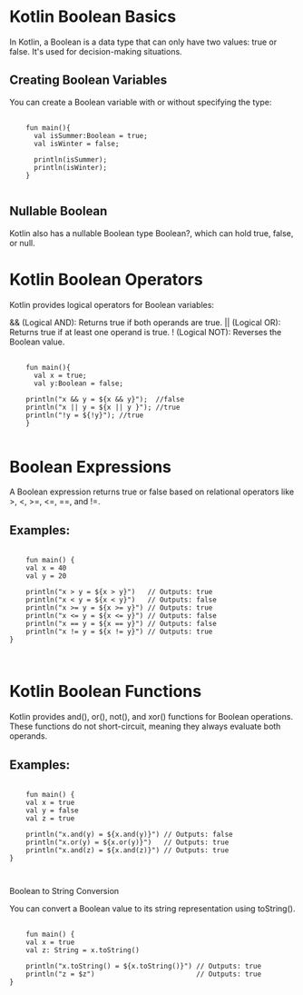 # Kotlin Boolean Basics

In Kotlin, a Boolean is a data type that can only have two values: true or false. It's used for decision-making situations.

## Creating Boolean Variables

You can create a Boolean variable with or without specifying the type:

<pre>
  <code>
    fun main(){
      val isSummer:Boolean = true;
      val isWinter = false;

      println(isSummer);
      println(isWinter);
    }
  </code>
</pre>

## Nullable Boolean

Kotlin also has a nullable Boolean type Boolean?, which can hold true, false, or null.

# Kotlin Boolean Operators

Kotlin provides logical operators for Boolean variables:

&& (Logical AND): Returns true if both operands are true.
|| (Logical OR): Returns true if at least one operand is true.
! (Logical NOT): Reverses the Boolean value.

<pre>
  <code>
    fun main(){
      val x = true;
      val y:Boolean = false;

    println("x && y = ${x && y}");  //false
    println("x || y = ${x || y }"); //true
    println("!y = ${!y}"); //true 
    }
  </code>
</pre>

# Boolean Expressions

A Boolean expression returns true or false based on relational operators like >, <, >=, <=, ==, and !=.

## Examples:

<pre>
  <code>
    fun main() {
    val x = 40
    val y = 20

    println("x > y = ${x > y}")   // Outputs: true
    println("x < y = ${x < y}")   // Outputs: false
    println("x >= y = ${x >= y}") // Outputs: true
    println("x <= y = ${x <= y}") // Outputs: false
    println("x == y = ${x == y}") // Outputs: false
    println("x != y = ${x != y}") // Outputs: true
}

  </code>
</pre>

# Kotlin Boolean Functions

Kotlin provides and(), or(), not(), and xor() functions for Boolean operations. These functions do not short-circuit, meaning they always evaluate both operands.

## Examples:

<pre>
  <code>
    fun main() {
    val x = true
    val y = false
    val z = true

    println("x.and(y) = ${x.and(y)}") // Outputs: false
    println("x.or(y) = ${x.or(y)}")   // Outputs: true
    println("x.and(z) = ${x.and(z)}") // Outputs: true
}

  </code>
</pre>

Boolean to String Conversion

You can convert a Boolean value to its string representation using toString().

<pre>
  <code>
    fun main() {
    val x = true
    val z: String = x.toString()

    println("x.toString() = ${x.toString()}") // Outputs: true
    println("z = $z")                         // Outputs: true
}

  </code>
</pre>
